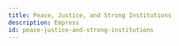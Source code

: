 ```yaml
---
title: Peace, Justice, and Strong Institutions
description: Empress
id: peace-justice-and-strong-institutions
---
```

